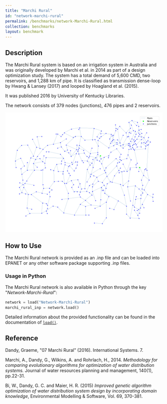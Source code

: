 ```yaml
---
title: "Marchi Rural"
id: "network-marchi-rural"
permalink: /benchmarks/network-Marchi-Rural.html
collection: benchmarks
layout: benchmark
---
```



## Description

The Marchi Rural system is based on an irrigation system in Australia and was originally developed by Marchi et al. in
2014 as part of a design optimization study. The system has a total demand of 5,600 CMD, two reservoirs, and 1,288 km of
pipe. It is classified as transmission dense-loop by Hwang & Lansey (2017) and looped by Hoagland et al. (2015).

It was published 2016 by University of Kentucky Libraries.

The network consists of 379 nodes (junctions), 476 pipes and 2 reservoirs.

<img src="../static/benchmarks/network-marchi-rural/marchi_rural_plot.png"/>

## How to Use

The Marchi Rural network is provided as an .inp file and can be loaded into EPANET or any other software package
supporting .inp files.

### Usage in Python

The Marchi Rural network is also available in Python through the key "*Network-Marchi-Rural*":
```python
network = load("Network-Marchi-Rural")
marchi_rural_inp = network.load()
```

Detailed information about the provided functionality can be found in the documentation of
[`load()`](https://water-benchmark-hub.readthedocs.io/en/stable/water_benchmark_hub.networks.html#water_benchmark_hub.networks.networks.MarchiRural.load).


## Reference

Dandy, Graeme, "07 Marchi Rural" (2016). International Systems. 7.
[<i class="bi bi-link"></i>](https://uknowledge.uky.edu/wdst_international/7)

Marchi, A., Dandy, G., Wilkins, A. and Rohrlach, H., 2014. *Methodology for comparing evolutionary algorithms for
optimization of water distribution systems.* Journal of water resources planning and management, 140(1), pp.22-31.
[<i class="bi bi-link"></i>](https://doi.org/10.1061/(ASCE)WR.1943-5452.0000321)

Bi, W., Dandy, G. C. and Maier, H. R. (2015) *Improved genetic algorithm optimization of water distribution system design
by incorporating domain knowledge*, Environmental Modelling & Software, Vol. 69, 370-381.
[<i class="bi bi-link"></i>](https://doi.org/10.1016/j.envsoft.2014.09.010)
